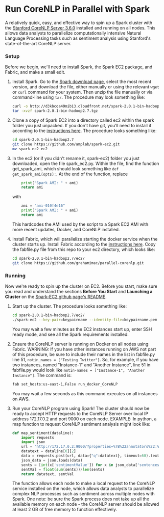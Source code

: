 # Run CoreNLP in Parallel with Spark

A relatively quick, easy, and effective way to spin up a Spark cluster with the [Stanford CoreNLP Server 3.6.0](http://stanfordnlp.github.io/CoreNLP/download.html) installed and running on all nodes. This allows data analysts to parallelize computationally intensive Natural Language Processing tasks such as sentiment analysis using Stanford's state-of-the-art CoreNLP server.

### Setup

Before we begin, we'll need to install Spark, the Spark EC2 package, and Fabric, and make a small edit.

1. Install Spark. Go to the [Spark download page](http://spark.apache.org/downloads.html), select the most recent version, and download the file, either manually or using the relevant `wget` or `curl` command for your system. Then unzip the file manually or via command-line using `tar`. The procedure may look something like:
	
	```bash
	curl -o http://d3kbcqa49mib13.cloudfront.net/spark-2.0.1-bin-hadoop2.7.tgz
	tar -xvzf spark-2.0.1-bin-hadoop2.7.tgz
	```

2. Clone a copy of Spark EC2 into a directory called ec2 within the spark folder you just unpacked. If you don't have git, you'll need to install it according to the [instructions here](https://git-scm.com/book/en/v2/Getting-Started-Installing-Git). The procedure looks something like:
	
	```bash
	cd spark-2.0.1-bin-hadoop2.7
	git clone https://github.com/amplab/spark-ec2.git
	mv spark-ec2 ec2
	```

3. In the ec2 (or if you didn't rename it, spark-ec2) folder you just downloaded, open the file spark_ec2.py. Within the file, find the function get_spark_ami, which should look something like `def get_spark_ami(opts):`. At the end of the function, replace
	
	```python
	    print("Spark AMI: " + ami)
	    return ami
	```

	with 

	```python
		ami = "ami-010f4e16"
		print("Spark AMI: " + ami)
		return ami
	```

	This hardcodes the AMI used by the script to a Spark EC2 AMI with more recent updates, Docker, and CoreNLP installed.

4. Install Fabric, which will parallelize starting the docker service when the cluster starts up. Install Fabric according to the [instructions here](http://www.fabfile.org/installing.html). Copy the fabfile.py file from this repo to your ec2 directory, which looks like:

	```bash
	cd spark-2.0.1-bin-hadoop2.7/ec2/
	git clone https://github.com/grahamimac/parallel-corenlp.git
	```

### Running

Now we're ready to spin up the cluster on EC2. Before you start, make sure you read and understand the sections **Before You Start** and **Launching a Cluster** on the [Spark-EC2 github page's README](https://github.com/amplab/spark-ec2/tree/branch-2.0).

1. Start up the cluster. The procedure looks something like:

	```bash
	cd spark-2.0.1-bin-hadoop2.7/ec2/
	./spark-ec2 --key-pair=keypairname --identity-file=keypairname.pem -s 10 --instance-type=m3.large --spot-price=0.05 --user root launch test-cluster
	```

	You may wait a few minutes as the EC2 instances start up, enter SSH ready mode, and see all the Spark requirements installed.

2. Ensure the CoreNLP server is running on Docker on all nodes using Fabric. WARNING: If you have other instances running on AWS not part of this procedure, be sure to include their names in the list in fabfile.py line 51, `notin_names = ["Testing Twitter"]`. So, for example, if you have two instances, named "Instance-1" and "Another Instance", line 51 in fabfile.py would look like `notin-names = ["Instance-1", "Another Instance"]`. The command is:

	```bash
	fab set_hosts:us-east-1,False run_docker_CoreNLP
	```

	You may wait a few seconds as this command executes on all instances on AWS. 

3. Run your CoreNLP program using Spark! The cluster should now be ready to accept HTTP requests to the CoreNLP Server over local IP address 172.17.0.2 and port 9000 on each node. EXAMPLE: In python, a map function to request CoreNLP sentiment analysis might look like:

	```python
	def map_sentiment(dataline):
		import requests
		import json
		url = 'http://172.17.0.2:9000/?properties=%7B%22annotators%22:%22tokenize,ssplit,sentiment%22,%22outputFormat%22:%22json%22%7D'
		datatext = dataline[0][2]
		data = requests.post(url, data={"q":datatext}, timeout=60).text
		json_data = json.loads(data)
		sents = [int(x['sentimentValue']) for x in json_data['sentences'] if x['sentimentValue'] is not None]
		sentVal = float(sum(sents))/len(sents)
		return datatext, sentVal
	```

	The function allows each node to make a local request to the CoreNLP service installed on the node, which allows data analysts to parallelize complex NLP processes such as sentiment across multiple nodes with Spark. One note: be sure the Spark process does not take up all the available memory on each node - the CoreNLP server should be allowed at least 2 GB of free memory to function effectively.